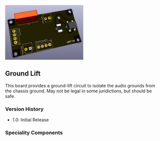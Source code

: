 <img src="screenshot.png" width="50%">

## Ground Lift

This board provides a ground-lift circuit to isolate the audio grounds from the chassis ground.  May not be legal in some juridictions, but should be safe.

### Version History

- 1.0: Initial Release

### Speciality Components



